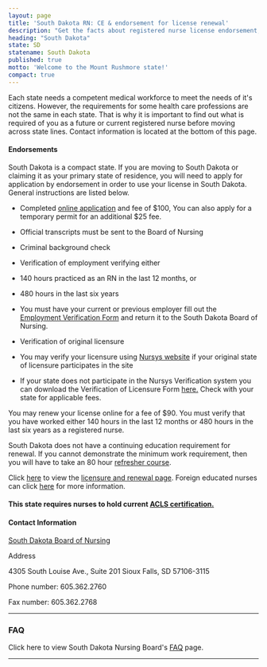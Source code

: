 ```yaml
---
layout: page
title: 'South Dakota RN: CE & endorsement for license renewal'
description: "Get the facts about registered nurse license endorsement, renewal, and continuing education in South Dakota. Keep your nursing credentials valid and up to date.\r"
heading: "South Dakota"
state: SD
statename: South Dakota
published: true
motto: 'Welcome to the Mount Rushmore state!'
compact: true
---
```


Each state needs a competent medical workforce to meet the needs of it's citizens. However, the requirements for some health care professions are not the same in each state. That is why it is important to find out what is required of you as a future or current registered nurse before moving across state lines. Contact information is located at the bottom of this page.

#### Endorsements

South Dakota is a compact state. If you are moving to South Dakota or claiming it as your primary state of residence, you will need to apply for application by endorsement in order to use your license in South Dakota. General instructions are listed below.

*   Completed [online application](https://www.sdbon.org/rn_lpn/) and fee of $100, You can also apply for a temporary permit for an additional $25 fee.
    
*   Official transcripts must be sent to the Board of Nursing
    
*   Criminal background check
    
*   Verification of employment verifying either
    
  *   140 hours practiced as an RN in the last 12 months, or
        
  *   480 hours in the last six years
        
  *   You must have your current or previous employer fill out the [Employment Verification Form](https://www.sdbon.org/userfiles/EmploymentVerification.pdf) and return it to the South Dakota Board of Nursing.
        
*   Verification of original licensure
    
  *   You may verify your licensure using [Nursys website](https://www.nursys.com) if your original state of licensure participates in the site
        
  *   If your state does not participate in the Nursys Verification system you can download the Verification of Licensure Form [here.](https://www.sdbon.org/userfiles/verifyLicense.pdf) Check with your state for applicable fees.
        

You may renew your license online for a fee of $90. You must verify that you have worked either 140 hours in the last 12 months or 480 hours in the last six years as a registered nurse.

South Dakota does not have a continuing education requirement for renewal. If you cannot demonstrate the minimum work requirement, then you will have to take an 80 hour [refresher course](https://doh.sd.gov/boards/nursing/Refreshers.aspx).

Click [here](https://doh.sd.gov/licensing-and-records/boards/nurses-facility-administrators/licensing-requirements/) to view the [licensure and renewal page](https://doh.sd.gov/licensing-and-records/boards/nurses-facility-administrators/licensing-requirements/). Foreign educated nurses can click [here](https://doh.sd.gov/boards/nursing/assets/ForeignLPNRNbyExam.pdf) for more information.

#### This state requires nurses to hold current [ACLS certification.](https://www.acls.net/south-dakota-acls-pals-bls.htm)

#### Contact Information

[South Dakota Board of Nursing](https://doh.sd.gov/licensing-and-records/boards/nurses-facility-administrators/)

Address

4305 South Louise Ave., Suite 201
Sioux Falls, SD 57106-3115

Phone number: 605.362.2760

Fax number: 605.362.2768

* * *

### FAQ

Click here to view South Dakota Nursing Board's [FAQ](https://doh.sd.gov/boards/nursing/faq.aspx) page.

* * *
